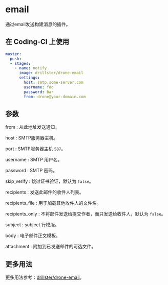 # email

通过email发送构建消息的插件。

## 在 Coding-CI 上使用

```yml
master:
  push:
  - stages:
    - name: notify
      image: drillster/drone-email
      settings:
        host: smtp.some-server.com
        username: foo
        password: bar
        from: drone@your-domain.com
```

## 参数

from
: 从此地址发送通知。

host
: SMTP服务器主机。

port
: SMTP服务器主机 `587`。

username
: SMTP 用户名。

password
: SMTP 密码。

skip_verify
: 跳过证书验证，默认为 `false`。

recipients
: 发送此邮件的收件人列表。

recipients_file
: 用于加载其他收件人的文件名。

recipients_only
: 不将邮件发送给提交作者，而只发送给收件人，默认为 `false`。

subject
: subject 行模版。

body
: 电子邮件正文模板。

attachment
: 附加到已发送邮件的可选文件。

## 更多用法

更多用法参考：[drillster/drone-email](https://github.com/drillster/drone-email)。
